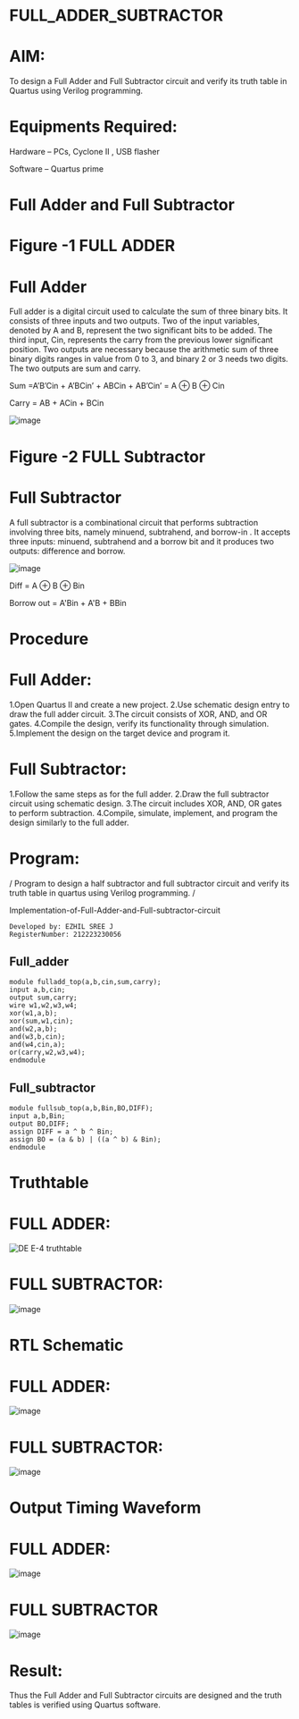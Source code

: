 # FULL_ADDER_SUBTRACTOR



 # AIM:  

To design a Full Adder and Full Subtractor circuit and verify its truth table in Quartus using Verilog programming.

 # Equipments Required:  

Hardware – PCs, Cyclone II , USB flasher

Software – Quartus prime

  # Full Adder and Full Subtractor  

 # Figure -1 FULL ADDER  

 # Full Adder  

Full adder is a digital circuit used to calculate the sum of three binary bits. It consists of three inputs and two outputs. Two of the input variables, denoted by A and B, represent the two significant bits to be added. The third input, Cin, represents the carry from the previous lower significant position. Two outputs are necessary because the arithmetic sum of three binary digits ranges in value from 0 to 3, and binary 2 or 3 needs two digits. The two outputs are sum and carry.

Sum =A’B’Cin + A’BCin’ + ABCin + AB’Cin’ = A ⊕ B ⊕ Cin 

Carry = AB + ACin + BCin

![image](https://github.com/naavaneetha/FULL_ADDER_SUBTRACTOR/assets/154305477/0f30ba51-5ffb-4198-845f-18e054f675e7)

#  Figure -2 FULL Subtractor  

 # Full Subtractor  

A full subtractor is a combinational circuit that performs subtraction involving three bits, namely minuend, subtrahend, and borrow-in . It accepts three inputs: minuend, subtrahend and a borrow bit and it produces two outputs: difference and borrow.

![image](https://github.com/naavaneetha/FULL_ADDER_SUBTRACTOR/assets/154305477/02b24f51-ab51-4304-9ad6-7b81ffc1ead5)

Diff = A ⊕ B ⊕ Bin 

Borrow out = A'Bin + A'B + BBin



 # Procedure  


#  Full Adder:  


1.Open Quartus II and create a new project.
2.Use schematic design entry to draw the full adder circuit. 
3.The circuit consists of XOR, AND, and OR gates. 
4.Compile the design, verify its functionality through simulation. 
5.Implement the design on the target device and program it.

 # Full Subtractor:   

1.Follow the same steps as for the full adder. 
2.Draw the full subtractor circuit using schematic design. 
3.The circuit includes XOR, AND, OR gates to perform subtraction. 
4.Compile, simulate, implement, and program the design similarly to the full adder.

 # Program:  

/  Program to design a half subtractor and full subtractor circuit and verify its truth table in quartus using Verilog programming. /

  Implementation-of-Full-Adder-and-Full-subtractor-circuit  
``` 
Developed by: EZHIL SREE J
RegisterNumber: 212223230056
```

## Full_adder
```
module fulladd_top(a,b,cin,sum,carry);
input a,b,cin;
output sum,carry;
wire w1,w2,w3,w4;       
xor(w1,a,b);
xor(sum,w1,cin);        
and(w2,a,b);
and(w3,b,cin);
and(w4,cin,a);
or(carry,w2,w3,w4);
endmodule 
```
## Full_subtractor
```
module fullsub_top(a,b,Bin,BO,DIFF);
input a,b,Bin;
output BO,DIFF;
assign DIFF = a ^ b ^ Bin;
assign BO = (a & b) | ((a ^ b) & Bin);
endmodule
```
 # Truthtable  

#  FULL ADDER:  

![DE E-4 truthtable](https://github.com/04Varsha/FULL_ADDER_SUBTRACTOR/assets/149035374/7116d2bf-8e90-4e96-bfd5-d62af11a317a)

#  FULL SUBTRACTOR:  

![image](https://github.com/user-attachments/assets/0782e03b-ce96-4cc0-b05a-b11c21e14969)

 # RTL Schematic  

 # FULL ADDER:  

![image](https://github.com/user-attachments/assets/d2735de8-e6e6-4ad5-a754-115f3aea7616)

#  FULL SUBTRACTOR:  

![image](https://github.com/user-attachments/assets/1a4cd9cf-8026-4f4a-b78a-2374be2ecdc0)


#  Output Timing Waveform  

# FULL ADDER:
![image](https://github.com/user-attachments/assets/12396e7b-7b47-4137-9aa7-b7d38e54fd7d)


#  FULL SUBTRACTOR  
![image](https://github.com/user-attachments/assets/9debf92f-c87f-45bc-b147-fccbf5c2b190)

#  Result:  

Thus the Full Adder and Full Subtractor circuits are designed and the truth tables is verified using Quartus software.



